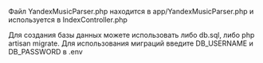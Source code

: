 Файл YandexMusicParser.php находится в app/YandexMusicParser.php и
используется в IndexController.php

Для создания базы данных можете использовать либо db.sql, либо
php artisan migrate. Для использования миграций введите DB_USERNAME и
DB_PASSWORD в .env
